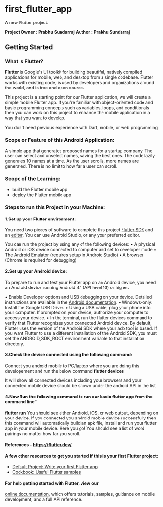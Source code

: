 # first_flutter_app

A new Flutter project.

**Project Owner : Prabhu Sundarraj**
**Author : Prabhu Sundarraj**

## Getting Started

### What is Flutter?
**Flutter** is Google's UI toolkit for building beautiful, natively compiled applications for mobile, web, and desktop from a single codebase. Flutter works with existing code, is used by developers and organizations around the world, and is free and open source.

This project is a starting point for our Flutter application, we will create a simple mobile Flutter app. If you're familiar with object-oriented code and basic programming concepts such as variables, loops, and conditionals then you can work on this project to enhance the mobile application in a way that you want to develop. 

You don't need previous experience with Dart, mobile, or web programming


### Scope or Feature of this Android Application:
A simple app that generates proposed names for a startup company. The user can select and unselect names, saving the best ones. The code lazily generates 10 names at a time. As the user scrolls, more names are generated. There is no limit to how far a user can scroll.


### Scope of the Learning:
- build the Flutter mobile app
- deploy the Flutter mobile app


### Steps to run this Project in your Machine:

#### 1.Set up your Flutter environment:
You need two pieces of software to complete this project [Flutter SDK](https://flutter.io/get-started/install/) and an [editor](https://flutter.io/get-started/editor/). 
You can use Android Studio, or any your preferred editor.

You can run the project by using any of the following devices:
•	A physical Android or iOS device connected to computer and set to developer mode
•	The Android Emulator (requires setup in Android Studio)
•	A browser (Chrome is required for debugging)


#### 2.Set up your Android device:
To prepare to run and test your Flutter app on an Android device, you need an Android device running Android 4.1 (API level 16) or higher.

•	Enable Developer options and USB debugging on your device. Detailed instructions are available in the [Android documentation](https://developer.android.com/studio/debug/dev-options).
•	Windows-only: Install the Google USB Driver.
•	Using a USB cable, plug your phone into your computer. If prompted on your device, authorize your computer to access your device.
•	In the terminal, run the flutter devices command to verify that Flutter recognizes your connected Android device. By default, Flutter uses the version of the Android SDK where your adb tool is based. If you want Flutter to use a different installation of the Android SDK, you must set the ANDROID_SDK_ROOT environment variable to that installation directory.


#### 3.Check the device connected using the following command: 
  Connect you android mobile to PC/laptop where you are doing this developement and run the below command
   **flutter devices**
  
  It will show all connected devices including your browsers and your connected mobile device should be shown under the android API in the list
  
  
#### 4.Now Run the following command to run our basic flutter app from the command line"
   **flutter run**
  You should see either Android, iOS, or web output, depending on your device. If you connected you android mobile device successfully then this command will automatically build an apk file, install and run your flutter app in your mobile device. 
  Here you go!
  You should see a list of word pairings no matter how far you scroll.  


#### References - https://flutter.dev/

#### A few other resources to get you started if this is your first Flutter project:

- [Default Project: Write your first Flutter app](https://flutter.dev/docs/get-started/codelab)
- [Cookbook: Useful Flutter samples](https://flutter.dev/docs/cookbook)

#### For help getting started with Flutter, view our
[online documentation](https://flutter.dev/docs), which offers tutorials,
samples, guidance on mobile development, and a full API reference.
